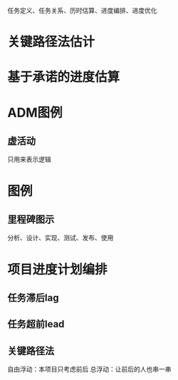任务定义、任务关系、历时估算、进度编排、进度优化
# 关键路径法估计
# 基于承诺的进度估算
# ADM图例
## 虚活动
只用来表示逻辑
# 图例
## 里程碑图示
分析、设计、实现、测试、发布、使用
# 项目进度计划编排
## 任务滞后lag
## 任务超前lead
## 关键路径法
自由浮动：本项目只考虑前后
总浮动：让前后的人也串一串
